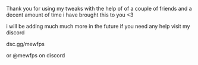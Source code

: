  Thank you for using my tweaks with the help of of a couple of friends and a decent amount of time i have brought this to you <3
 
 i will be adding much much more in the future if you need any help visit my discord

 dsc.gg/mewfps

 or @mewfps on discord 
 